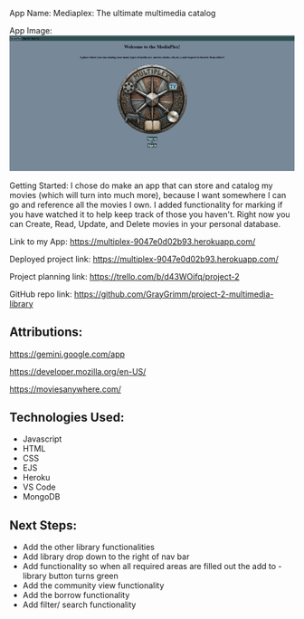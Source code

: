 App Name: Mediaplex: The ultimate multimedia catalog

App Image: ![Home page screenshot](<public/images/Screenshot 2025-08-04 172326.png>)

Getting Started:
I chose do make an app that can store and catalog my movies (which will turn into much more), because I want somewhere I can go and reference all the movies I own. I added functionality for marking if you have watched it to help keep track of those you haven't. Right now you can Create, Read, Update, and Delete movies in your personal database.

Link to my App: https://multiplex-9047e0d02b93.herokuapp.com/

Deployed project link: https://multiplex-9047e0d02b93.herokuapp.com/

Project planning link: https://trello.com/b/d43WOifq/project-2

GitHub repo link: https://github.com/GrayGrimm/project-2-multimedia-library

## Attributions:

https://gemini.google.com/app

https://developer.mozilla.org/en-US/

https://moviesanywhere.com/


## Technologies Used:

- Javascript 
- HTML
- CSS
- EJS
- Heroku
- VS Code
- MongoDB

## Next Steps:

- Add the other library functionalities
- Add library drop down to the right of nav bar
- Add functionality so when all required areas are filled out the add to - library button turns green
- Add the community view functionality
- Add the borrow functionality
- Add filter/ search functionality



